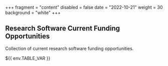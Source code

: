 +++
fragment = "content"
disabled = false
date = "2022-10-21"
weight = 30
background = "white"
+++

## Research Software Current Funding Opportunities

Collection of current research software funding opportunities.

<style>
    .markdown-body table {
      display: inline-grid;
      border: 1px solid black; padding:10px;
    }
    .markdown-body tbody {
      overflow: auto;
    }
    .markdown-body .tablelines td, 
    .markdown-body .tablelines th {
      border: 1px solid black; padding:10px;
      text-align: left;
      vertical-align: top;
    }
    .markdown-body td {
        border: 1px solid black; padding:10px;
    }
    .markdown-body th {
        border: 1px solid black; padding:10px;
    }
</style>

${{ env.TABLE_VAR }}
